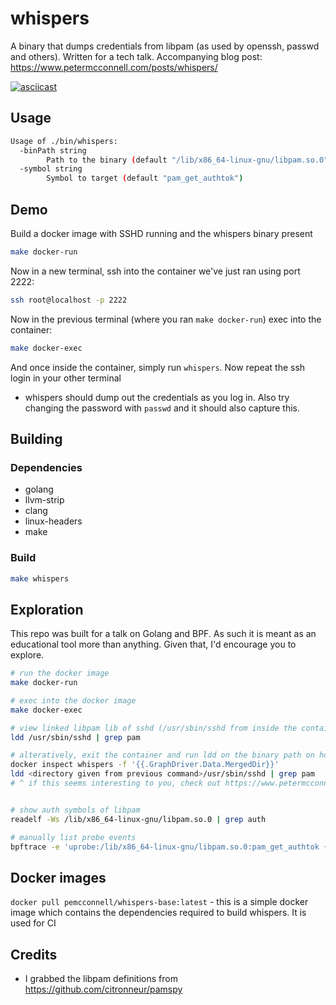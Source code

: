 whispers
========

A binary that dumps credentials from libpam (as used by openssh, passwd and others). Written for a tech talk. Accompanying blog post: https://www.petermcconnell.com/posts/whispers/

[![asciicast](https://asciinema.org/a/641250.png)](https://asciinema.org/a/641250)

## Usage

```sh
Usage of ./bin/whispers:
  -binPath string
    	Path to the binary (default "/lib/x86_64-linux-gnu/libpam.so.0")
  -symbol string
    	Symbol to target (default "pam_get_authtok")
```


## Demo

Build a docker image with SSHD running and the whispers binary present

```sh
make docker-run
```

Now in a new terminal, ssh into the container we've just ran using port 2222:

```sh
ssh root@localhost -p 2222
```

Now in the previous terminal (where you ran `make docker-run`) exec into the container:

```sh
make docker-exec
```

And once inside the container, simply run `whispers`. Now repeat the ssh login in your other terminal
- whispers should dump out the credentials as you log in. Also try changing the password with `passwd`
and it should also capture this.


## Building

### Dependencies

- golang
- llvm-strip
- clang
- linux-headers
- make

### Build

```sh
make whispers
```


## Exploration

This repo was built for a talk on Golang and BPF. As such it is meant as an educational tool more than anything.
Given that, I'd encourage you to explore.

```sh
# run the docker image
make docker-run

# exec into the docker image
make docker-exec

# view linked libpam lib of sshd (/usr/sbin/sshd from inside the container)
ldd /usr/sbin/sshd | grep pam

# alteratively, exit the container and run ldd on the binary path on host:
docker inspect whispers -f '{{.GraphDriver.Data.MergedDir}}'
ldd <directory given from previous command>/usr/sbin/sshd | grep pam
# ^ if this seems interesting to you, check out https://www.petermcconnell.com/posts/docker-overlayfs/


# show auth symbols of libpam
readelf -Ws /lib/x86_64-linux-gnu/libpam.so.0 | grep auth

# manually list probe events
bpftrace -e 'uprobe:/lib/x86_64-linux-gnu/libpam.so.0:pam_get_authtok { printf("pam_get_authtok called\n"); }'
```

## Docker images

`docker pull pemcconnell/whispers-base:latest` - this is a simple docker image which contains the dependencies required to build whispers. It is used for CI

## Credits

 - I grabbed the libpam definitions from https://github.com/citronneur/pamspy
